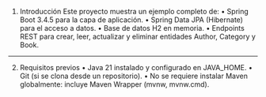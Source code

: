 1. Introducción
Este proyecto muestra un ejemplo completo de:
•	Spring Boot 3.4.5 para la capa de aplicación.
•	Spring Data JPA (Hibernate) para el acceso a datos.
•	Base de datos H2 en memoria.
•	Endpoints REST para crear, leer, actualizar y eliminar entidades Author, Category y Book.
________________________________________
2. Requisitos previos
•	Java 21 instalado y configurado en JAVA_HOME.
•	Git (si se clona desde un repositorio).
•	No se requiere instalar Maven globalmente: incluye Maven Wrapper (mvnw, mvnw.cmd).
